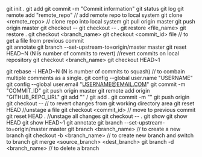 
git init .
git add <file name> 
git commit -m "Commit information"
git status 
git log 
git remote add "remote_repo"  // add remote repo to local system
git clone <remote_repo>  // clone repo into local system
git pull origin master
git push origin master 
git checkout -- 
git checkout -- . 
git restore <file_name> 
git restore . 
git checkout <branch_name>
git checkout <commit_id> file // to get a file from previous commit  
git annotate <file-name>
git branch --set-upstream-to=origin/master master
git reset HEAD~N (N is number of commits to revert) //revert commits on local repository
git checkout <branch_name>
git checkout HEAD~1

git rebase -i HEAD~N (N is number of commits to squash) // to combain multiple comments as a single. 
git config --global user.name "USERNAME"
git config --global user.email "USERNAME@EMAIL.COM"
git commit -m "COMMIT_ID"
git push origin master
git remote add origin "GITHUB_REPO_URL"
git add "<filename>" / git add . 
git commit -m "<commit info>"
git push origin <branch>
git checkout -- <filename> // to revert changes from git working directory area
git reset HEAD <filename> //unstage a file 
git checkout <commit_id> <filename> // move to previous commit 
git reset HEAD . //unstage all changes 
git checkout -- . 
git show <commit-id> 
git show HEAD
git show HEAD~1
git annotate <filename>
git branch --set-upstream-to=origin/master master
git branch <branch_name> // to create a new branch
git checkout -b <branch_name> // to create new branch and switch to branch 
git merge <source_branch> <dest_branch> 
git branch -d <branch_name> // to delete a branch
